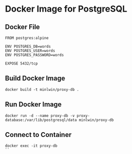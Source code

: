 # Docker Image for PostgreSQL

## Docker File
```
FROM postgres:alpine

ENV POSTGRES_DB=words
ENV POSTGRES_USER=words
ENV POSTGRES_PASSWORD=words

EXPOSE 5432/tcp
```

## Build Docker Image
```
docker build -t minlwin/proxy-db .
```

## Run Docker Image
```
docker run -d --name proxy-db -v proxy-database:/var/lib/postgresql/data minlwin/proxy-db 
```

## Connect to Container
```
docker exec -it proxy-db 
``